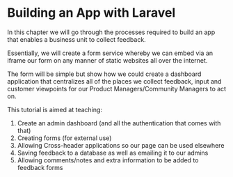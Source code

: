 # Building an App with Laravel

In this chapter we will go through the processes required to build an app that enables a business unit to collect feedback.

Essentially, we will create a form service whereby we can embed via an iframe our form on any manner of static websites all over the internet.

The form will be simple but show how we could create a dashboard application that centralizes all of the places we collect feedback, input and customer viewpoints for our Product Managers/Community Managers to act on.

This tutorial is aimed at teaching:

1. Create an admin dashboard (and all the authentication that comes with that)
2. Creating forms (for external use)
3. Allowing Cross-header applications so our page can be used elsewhere
4. Saving feedback to a database as well as emailing it to our admins
5. Allowing comments/notes and extra information to be added to feedback forms